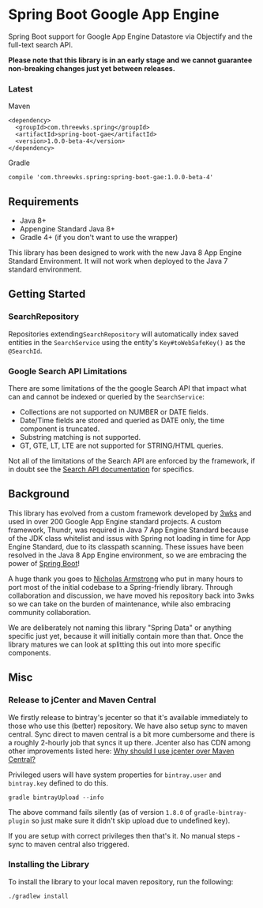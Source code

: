 # Spring Boot Google App Engine

Spring Boot support for Google App Engine Datastore via Objectify and the full-text search API.

**Please note that this library is in an early stage and we cannot guarantee non-breaking changes just yet between releases.**

### Latest
Maven
```
<dependency>
  <groupId>com.threewks.spring</groupId>
  <artifactId>spring-boot-gae</artifactId>
  <version>1.0.0-beta-4</version>
</dependency>
```

Gradle
```
compile 'com.threewks.spring:spring-boot-gae:1.0.0-beta-4'
```

## Requirements

* Java 8+
* Appengine Standard Java 8+
* Gradle 4+ (if you don't want to use the wrapper)

This library has been designed to work with the new Java 8 App Engine Standard Environment. It will not work
when deployed to the Java 7 standard environment.

## Getting Started

### SearchRepository
Repositories extending`SearchRepository` will automatically index saved entities in the `SearchService` using
the entity's `Key#toWebSafeKey()` as the `@SearchId`.

### Google Search API Limitations

There are some limitations of the the google Search API that impact what can and cannot be indexed or queried
by the `SearchService`:

* Collections are not supported on NUMBER or DATE fields.
* Date/Time fields are stored and queried as DATE only, the time component is truncated.
* Substring matching is not supported.
* GT, GTE, LT, LTE are not supported for STRING/HTML queries.

Not all of the limitations of the Search API are enforced by the framework, if in doubt see the
[Search API documentation](https://cloud.google.com/appengine/docs/standard/java/search/) for specifics.

## Background
This library has evolved from a custom framework developed by [3wks](https://3wks.com.au/) and used in over 200 Google App Engine standard projects.
A custom framework, Thundr, was required in Java 7 App Engine Standard because of the JDK class whitelist and issus with Spring not loading in time
for App Engine Standard, due to its classpath scanning. These issues have been resolved in the Java 8 App Engine environment, so we are embracing the
power of [Spring Boot](https://projects.spring.io/spring-boot/)!

A huge thank you goes to [Nicholas Armstrong](https://github.com/n15g) who put in many hours to port most of the initial codebase to a Spring-friendly
library. Through collaboration and discussion, we have moved his repository back into 3wks so we can take on the burden of maintenance, while also embracing
community collaboration.

We are deliberately not naming this library "Spring Data" or anything specific just yet, because it will initially contain more than that. Once the library
matures we can look at splitting this out into more specific components.


## Misc

### Release to jCenter and Maven Central
We firstly release to bintray's jecenter so that it's available immediately to those who use this (better) repository. We have also setup
sync to maven central. Sync direct to maven central is a bit more cumbersome and there is a roughly 2-hourly job that syncs it up there.
Jcenter also has CDN among other improvements listed here: [Why should I use jcenter over Maven Central?](https://jfrog.com/knowledge-base/why-should-i-use-jcenter-over-maven-central/) 

Privileged users will have system properties for `bintray.user` and `bintray.key` defined to do this.

```
gradle bintrayUpload --info
```
The above command fails silently (as of version `1.8.0` of `gradle-bintray-plugin` so just make sure it didn't skip upload due to undefined key). 

If you are setup with correct privileges then that's it. No manual steps - sync to maven central also triggered.


### Installing the Library
To install the library to your local maven repository, run the following:

```
./gradlew install
```